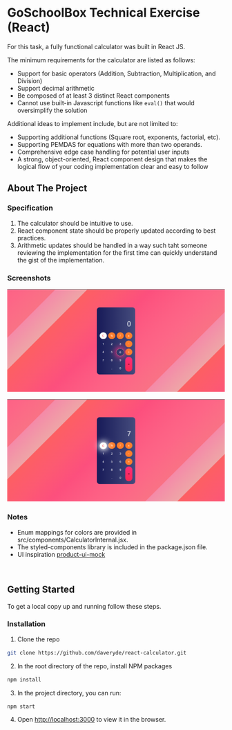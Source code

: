 # GoSchoolBox Technical Exercise (React)
<p>
  <p>
    For this task, a fully functional calculator was built in React JS.
  </p>

  <p>
    The minimum requirements for the calculator are listed as follows:
  </p>

  - Support for basic operators (Addition, Subtraction, Multiplication, and Division)
  - Support decimal arithmetic
  - Be composed of at least 3 distinct React components
  - Cannot use built-in Javascript functions like <code>eval()</code> that would oversimplify the solution

  <p>Additional ideas to implement include, but are not limited to:</p>

  - Supporting additional functions (Square root, exponents, factorial, etc).
  - Supporting PEMDAS for equations with more than two operands.
  - Comprehensive edge case handling for potential user inputs
  - A strong, object-oriented, React component design that makes the
logical flow of your coding implementation clear and easy to follow

<!-- ABOUT THE PROJECT -->
## About The Project

### Specification

1. The calculator should be intuitive to use.
2. React component state should be properly updated according to best practices.
3. Arithmetic updates should be handled in a way such taht someone reviewing the implementation
 for the first time can quickly understand the gist of the implementation.

### Screenshots

![Product Screen Shot - original][product-screenshot-original]

![Product Screen Shot - expanded][product-screenshot-expanded]

### Notes

- Enum mappings for colors are provided in src/components/CalculatorInternal.jsx.
- The styled-components library is included in the package.json file.
- UI inspiration [product-ui-mock]
<br />


<!-- GETTING STARTED -->
## Getting Started

To get a local copy up and running follow these steps.

### Installation

1. Clone the repo
```sh
git clone https://github.com/daveryde/react-calculator.git
```
2. In the root directory of the repo, install NPM packages
```sh
npm install
```
3. In the project directory, you can run:
```sh
npm start
```
4. Open [http://localhost:3000](http://localhost:3000) to view it in the browser.


<!-- MARKDOWN LINKS & IMAGES -->
[product-screenshot-original]: public/original.png
[product-screenshot-expanded]: public/expanded.png
[product-ui-mock]: https://www.uplabs.com/posts/calculator-animation-icons
